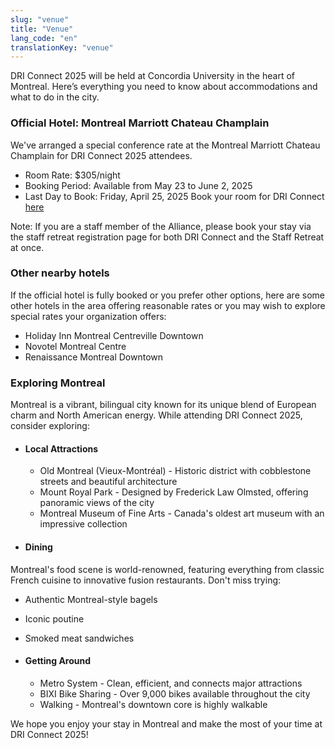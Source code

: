 ```yaml
---
slug: "venue"
title: "Venue"
lang_code: "en"
translationKey: "venue"
---
```


DRI Connect 2025 will be held at Concordia University in the heart of Montreal. Here’s everything you need to know about accommodations and what to do in the city. 

 

### Official Hotel: Montreal Marriott Chateau Champlain 

We've arranged a special conference rate at the Montreal Marriott Chateau Champlain for DRI Connect 2025 attendees. 

  * Room Rate: $305/night 
  * Booking Period: Available from May 23 to June 2, 2025 
  * Last Day to Book: Friday, April 25, 2025 
Book your room for DRI Connect <a href="https://www.marriott.com/event-reservations/reservation-link.mi?id=1738986767218&key=GRP&guestreslink2=true&app=resvlink" target="_blank">here</a>

Note: If you are a staff member of the Alliance, please book your stay via the staff retreat registration page for both DRI Connect and the Staff Retreat at once.  

 

### Other nearby hotels 

If the official hotel is fully booked or you prefer other options, here are some other hotels in the area offering reasonable rates or you may wish to explore special rates your organization offers: 

  * Holiday Inn Montreal Centreville Downtown 
  * Novotel Montreal Centre 
  * Renaissance Montreal Downtown 
 

### Exploring Montreal 
Montreal is a vibrant, bilingual city known for its unique blend of European charm and North American energy. While attending DRI Connect 2025, consider exploring: 
 

* #### Local Attractions 
   * Old Montreal (Vieux-Montréal) - Historic district with cobblestone streets and beautiful architecture 
   * Mount Royal Park - Designed by Frederick Law Olmsted, offering panoramic views of the city 
   * Montreal Museum of Fine Arts - Canada's oldest art museum with an impressive collection 

* #### Dining 
Montreal's food scene is world-renowned, featuring everything from classic French cuisine to innovative fusion restaurants. Don't miss trying: 
   * Authentic Montreal-style bagels 
   * Iconic poutine 
   * Smoked meat sandwiches 

* #### Getting Around 
   * Metro System - Clean, efficient, and connects major attractions 
   * BIXI Bike Sharing - Over 9,000 bikes available throughout the city 
   * Walking - Montreal's downtown core is highly walkable 
 
We hope you enjoy your stay in Montreal and make the most of your time at DRI Connect 2025! 
 

<!--

The Halifax Convention Centre is located at [1675 Argyle Street, Halifax](https://maps.app.goo.gl/QTG9JZWzJoicKHEF7).
Please ensure you arrive about 15 minutes before the start on Day 1 to ensure you have time to check-in at Registration
and find a seat.

DRI Connect will take place on the Convention Hall Level. Most of our program will take place in Plenary/Main Room C4.
Look for the digital screens casting program schedules throughout the space and signage at meeting room entrances to
direct you.

<img src="/map.png" class="w-100" alt="Venue Map" title="Venue Map" />

## Parking

For those driving / commuting to DRI Connect, parking is available in the Nova Centre with entry on Grafton Street. In addition to the onsite paid Parkade there are several major paid Parkades within proximity of the Centre. Click here for more information on [Where to Park in Halifax](https://downtownhalifax.ca/parking).

## Gathering with ACENET

There will be an informal gathering the evening of Sunday, May 26, for locals and those just arriving in town. Make your
travel plans accordingly and drop by to meet up with colleagues and friends, both old and new.

## What to do in Halifax

When not attending DRI Connect, there is plenty to see and do in Halifax!

Some suggestions include:

* Walking the beautiful Halifax waterfront
* Taking a stroll through the Public Gardens, or a jog in Point Pleasant Park
* Visiting the many wonderful museums and galleries, including the Museum of the Atlantic, Canadian Museum of Immigration at Pier 21 and the Art Gallery of Nova Scotia
* Taking a tour of the Keith’s Brewery, or the Halifax Citadel National Historic Site
* Touring the city from the streets and the sea by jumping on the Harbour Hopper 
* Visiting the cafes and shops on Agricola and Kaye Streets, in Halifax’s North End

There is no shortage of things to do in Halifax. For more information, visit the local tourism website: [click here](https://www.novascotia.com/trip-ideas/stories/perfect-one-three-day-halifax-itinerary).

-->